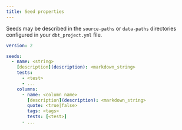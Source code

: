 ```yaml
---
title: Seed properties
---
```


Seeds may be described in the `source-paths` or `data-paths` directories configured in your `dbt_project.yml` file.

```yml
version: 2

seeds:
  - name: <string>
    [description](description): <markdown_string>
    tests:
      - <test>
      - ...
    columns:
      - name: <column name>
        [description](description): <markdown_string>
        quote: <true|false>
        tags: <tags>
        tests: [<test>]
      - ...
```
